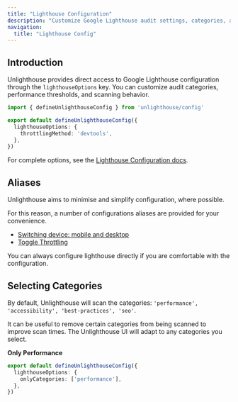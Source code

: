 ```yaml
---
title: "Lighthouse Configuration"
description: "Customize Google Lighthouse audit settings, categories, and performance thresholds within Unlighthouse scans."
navigation:
  title: "Lighthouse Config"
---
```


## Introduction

Unlighthouse provides direct access to Google Lighthouse configuration through the `lighthouseOptions` key. You can customize audit categories, performance thresholds, and scanning behavior.

```ts
import { defineUnlighthouseConfig } from 'unlighthouse/config'

export default defineUnlighthouseConfig({
  lighthouseOptions: {
    throttlingMethod: 'devtools',
  },
})
```

For complete options, see the [Lighthouse Configuration docs](https://github.com/GoogleChrome/lighthouse/blob/master/docs/configuration.md).

## Aliases

Unlighthouse aims to minimise and simplify configuration, where possible.

For this reason, a number of configurations aliases are provided for your convenience.

- [Switching device: mobile and desktop]()
- [Toggle Throttling]()

You can always configure lighthouse directly if you are comfortable with the configuration.

## Selecting Categories

By default, Unlighthouse will scan the categories: `'performance', 'accessibility', 'best-practices', 'seo'`.

It can be useful to remove certain categories from being scanned to improve scan times. The Unlighthouse UI will adapt
to any categories you select.

**Only Performance**

```ts
export default defineUnlighthouseConfig({
  lighthouseOptions: {
    onlyCategories: ['performance'],
  },
})
```
